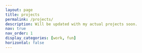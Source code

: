 ```yaml
---
layout: page
title: projects
permalink: /projects/
description: Will be updated with my actual projects soon.
nav: true
nav_order: 1
display_categories: [work, fun]
horizontal: false
---
```

